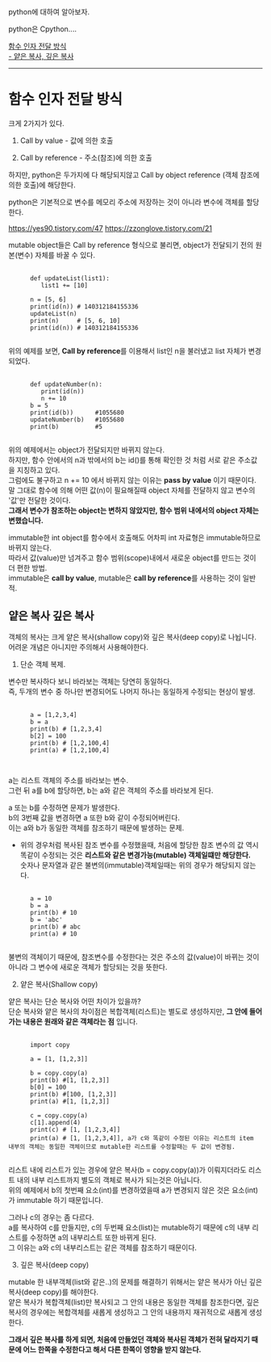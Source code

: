 python에 대하여 알아보자.


python은 Cpython....




[함수 인자 전달 방식](#함수-인자-전달-방식)   
[- 얕은 복사, 깊은 복사](#얕은-복사-깊은-복사)   
     
------------------------------------
   
  

# 함수 인자 전달 방식

크게 2가지가 있다.

1. Call by value - 값에 의한 호출

2. Call by reference - 주소(참조)에 의한 호출   
   
하지만, python은 두가지에 다 해당되지않고 Call by object reference (객체 참조에 의한 호출)에 해당한다. 

python은 기본적으로 변수를 메모리 주소에 저장하는 것이 아니라 변수에 객체를 할당한다.   

https://yes90.tistory.com/47
https://zzonglove.tistory.com/21
      
mutable object들은 Call by reference 형식으로 불리면, object가 전달되기 전의 원본(변수) 자체를 바꿀 수 있다.   
   
<pre>
   <code>
      def updateList(list1):
         list1 += [10]
      
      n = [5, 6]
      print(id(n)) # 140312184155336
      updateList(n)
      print(n)     # [5, 6, 10]
      print(id(n)) # 140312184155336
   </code>
</pre>
   
위의 예제를 보면, **Call by reference**를 이용해서 list인 n을 불러냈고 list 자체가 변경되었다.   
   
<pre>
   <code>
      def updateNumber(n):
         print(id(n))
         n += 10
      b = 5
      print(id(b))      #1055680
      updateNumber(b)   #1055680
      print(b)          #5
   </code>
</pre>
   
위의 예제에서는 object가 전달되지만 바뀌지 않는다.   
하지만, 함수 안에서의 n과 밖에서의 b는 id()를 통해 확인한 것 처럼 서로 같은 주소값을 지칭하고 있다.   
그럼에도 불구하고 n += 10 에서 바뀌지 않는 이유는 **pass by value** 이기 때문이다.   
말 그대로 함수에 의해 어떤 값(n)이 필요해질때 object 자체를 전달하지 않고 변수의 '값'만 전달한 것이다.      
**그래서 변수가 참조하는 object는 변하지 않았지만, 함수 범위 내에서의 object 자체는 변했습니다.**   
   
immutable한 int object를 함수에서 호출해도 어차피 int 자료형은 immutable하므로 바뀌지 않는다.    
따라서 값(value)만 넘겨주고 함수 범위(scope)내에서 새로운 object를 만드는 것이 더 편한 방법.   
immutable은 **call by value**, mutable은 **call by reference**를 사용하는 것이 일반적.   

## 얕은 복사 깊은 복사   
   
객체의 복사는 크게 얕은 복사(shallow copy)와 깊은 복사(deep copy)로 나뉩니다.   
어려운 개념은 아니지만 주의해서 사용해야한다.   
   
1. 단순 객체 복제.
   
변수만 복사하다 보니 바라보는 객체는 당연히 동일하다.   
즉, 두개의 변수 중 하나만 변경되어도 나머지 하나는 동일하게 수정되는 현상이 발생.   
   
<pre>
   <code>
      a = [1,2,3,4]
      b = a
      print(b) # [1,2,3,4]
      b[2] = 100
      print(b) # [1,2,100,4]
      print(a) # [1,2,100,4]
      
   </code>
</pre>
   
a는 리스트 객체의 주소를 바라보는 변수.   
그런 뒤 a를 b에 할당하면, b는 a와 같은 객체의 주소를 바라보게 된다.   
   
a 또는 b를 수정하면 문제가 발생한다.   
b의 3번째 값을 변경하면 a 또한 b와 같이 수정되어버린다.   
이는 a와 b가 동일한 객체를 참조하기 때문에 발생하는 문제.   
   
* 위의 경우처럼 복사된 참조 변수를 수정했을때, 처음에 할당한 참조 변수의 값 역시 똑같이 수정되는 것은 **리스트와 같은 변경가능(mutable) 객체일떄만 해당한다.**     
숫자나 문자열과 같은 불변의(immutable)객체일때는 위의 경우가 해당되지 않는다.   

<pre>
   <code>
      a = 10
      b = a
      print(b) # 10 
      b = 'abc' 
      print(b) # abc
      print(a) # 10
   </code>
</pre>
  
불변의 객체이기 때문에, 참조변수를 수정한다는 것은 주소의 값(value)이 바뀌는 것이 아니라 그 변수에 새로운 객체가 할당되는 것을 뜻한다.   
   
2. 얕은 복사(Shallow copy)   
   
얕은 복사는 단순 복사와 어떤 차이가 있을까?   
단순 복사와 얕은 복사의 차이점은 복합객체(리스트)는 별도로 생성하지만, **그 안에 들어가는 내용은 원래와 같은 객체라는 점** 입니다.   
   
<pre>
   <code>
      import copy

      a = [1, [1,2,3]]
      
      b = copy.copy(a)
      print(b) #[1, [1,2,3]]
      b[0] = 100
      print(b) #[100, [1,2,3]]
      print(a) #[1, [1,2,3]]
      
      c = copy.copy(a)
      c[1].append(4)
      print(c) # [1, [1,2,3,4]]
      print(a) # [1, [1,2,3,4]], a가 c와 똑같이 수정된 이유는 리스트의 item 내부의 객체는 동일한 객체이므로 mutable한 리스트를 수정할때는 두 값이 변경됨.   
   </code>
</pre>
   
리스트 내에 리스트가 있는 경우에 얕은 복사(b = copy.copy(a))가 이뤄지더라도 리스트 내의 내부 리스트까지 별도의 객체로 복사가 되는것은 아닙니다.   
위의 예제에서 b의 첫번째 요소(int)를 변경하였을때 a가 변경되지 않은 것은 요소(int)가 immutable 하기 때문입니다.   
   
그러나 c의 경우는 좀 다르다.   
a를 복사하여 c를 만들지만, c의 두번째 요소(list)는 mutable하기 때문에 c의 내부 리스트를 수정하면 a의 내부리스트 또한 바뀌게 된다.   
그 이유는 a와 c의 내부리스트는 같은 객체를 참조하기 때문이다.   
   
3. 깊은 복사(deep copy)   
   
mutable 한 내부객체(list와 같은..)의 문제를 해결하기 위해서는 얕은 복사가 아닌 깊은 복사(deep copy)를 해야한다.   
얕은 복사가 복합객체(list)만 복사되고 그 안의 내용은 동일한 객체를 참조한다면, 깊은 복사의 경우에는 복합객체를 새롭게 생성하고 그 안의 내용까지 재귀적으로 새롭게 생성한다.   
   
**그래서 깊은 복사를 하게 되면, 처음에 만들었던 객체와 복사된 객체가 전혀 달라지기 때문에 어느 한쪽을 수정한다고 해서 다른 한쪽이 영향을 받지 않는다.**
   
   


